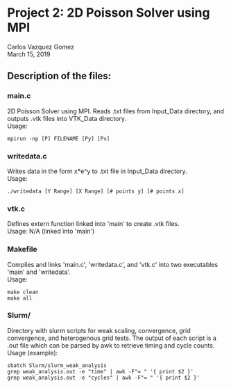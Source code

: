# Project 2: 2D Poisson Solver using MPI
Carlos Vazquez Gomez  
March 15, 2019  



## Description of the files: 

### main.c	
2D Poisson Solver using MPI. Reads .txt files from Input_Data directory, and outputs .vtk files into VTK_Data directory.  
Usage:	
```
mpirun -np [P] FILENAME [Py] [Px]
```

### writedata.c
Writes data in the form x*e^y to .txt file in Input_Data directory.  
Usage:	
```
./writedata [Y Range] [X Range] [# points y] [# points x]
```

### vtk.c 
Defines extern function linked into 'main' to create .vtk files.  
Usage:	N/A (linked into 'main')
	

### Makefile
Compiles and links 'main.c', 'writedata.c', and 'vtk.c' into two executables 'main' and 'writedata'.  
Usage:	
```
make clean
make all
```

### Slurm/
Directory with slurm scripts for weak scaling, convergence, grid convergence, and heterogenous grid tests. The output of each script is a .out file which can be parsed by awk to retrieve timing and cycle counts.  
Usage (example):
```	
sbatch Slurm/slurm_weak_analysis
grep weak_analysis.out -e "time" | awk -F"= " '{ print $2 }'
grep weak_analysis.out -e "cycles" | awk -F"= " '{ print $2 }'
```
